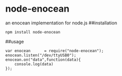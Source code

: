 # node-enocean
an enocean implementation for node.js
##installation
```
npm install node-enocean
```
##usage
```
var enocean      = require("node-enocean");  
enocean.listen("/dev/ttyUSB0"); 
enocean.on("data",function(data){   
	console.log(data) 
});
```
